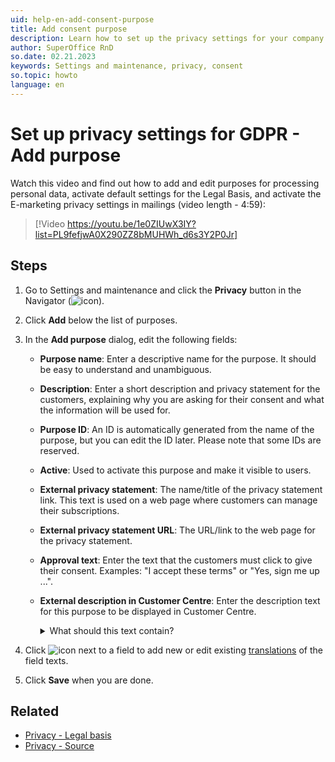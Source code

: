 ```yaml
---
uid: help-en-add-consent-purpose
title: Add consent purpose
description: Learn how to set up the privacy settings for your company.
author: SuperOffice RnD
so.date: 02.21.2023
keywords: Settings and maintenance, privacy, consent
so.topic: howto
language: en
---
```


# Set up privacy settings for GDPR - Add purpose

Watch this video and find out how to add and edit purposes for processing personal data, activate default settings for the Legal Basis, and activate the E-marketing privacy settings in mailings (video length - 4:59):

<!-- markdownlint-disable-next-line MD034 DOCSMD007 -->
> [!Video https://youtu.be/1e0ZIUwX3IY?list=PL9fefjwA0X290ZZ8bMUHWh_d6s3Y2P0Jr]

## Steps

1. Go to Settings and maintenance and click the **Privacy** button in the Navigator (![icon][img2]).

2. Click **Add** below the list of purposes.

3. In the **Add purpose** dialog, edit the following fields:

    * **Purpose name**: Enter a descriptive name for the purpose. It should be easy to understand and unambiguous.

    * **Description**: Enter a short description and privacy statement for the customers, explaining why you are asking for their consent and what the information will be used for.

    * **Purpose ID**: An ID is automatically generated from the name of the purpose, but you can edit the ID later. Please note that some IDs are reserved.

    * **Active**: Used to activate this purpose and make it visible to users.

    * **External privacy statement**: The name/title of the privacy statement link. This text is used on a web page where customers can manage their subscriptions.

    * **External privacy statement URL**: The URL/link to the web page for the privacy statement.

    * **Approval text**: Enter the text that the customers must click to give their consent. Examples: "I accept these terms" or "Yes, sign me up ...".

    * **External description in Customer Centre**: Enter the description text for this purpose to be displayed in Customer Centre.

        <details><summary>What should this text contain?</summary>

        * Why you need to store/process the customer's data
        * Which data you are storing/processing
        * Confirmation the data will not be shared with other parties and is stored securely
        * Information about how they can change or withdraw consent at any time
    </details>

4. Click ![icon][img1] next to a field to add new or edit existing [translations][1] of the field texts.

5. Click **Save** when you are done.

## Related

* [Privacy - Legal basis][2]
* [Privacy - Source][3]

<!-- Referenced links -->
[1]: ../../../../globalization-and-localization/learn/translate-fields.md
[2]: ../index.md#legal-basis
[3]: ../index.md#source

<!-- Referenced images -->
[img1]: ../../../../../../common/icons/az.png
[img2]: ../../../../../../common/icons/nav-admin-privacy-active.png
